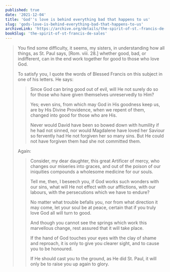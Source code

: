 ```yaml
---
published: true
date: '2021-12-04'
title: 'God''s love is behind everything bad that happens to us'
slug: 'gods-love-is-behind-everything-bad-that-happens-to-us'
archiveLink: 'https://archive.org/details/the-spirit-of-st.-francis-de-sales/page/57?view=theater'
bookSlug: 'the-spirit-of-st-francis-de-sales'
---
```


> You find some difficulty, it seems, my sisters, in understanding how all things, as St. Paul says, [Rom. viii. 28.] whether good, bad, or indifferent, can in the end work together for good to those who love God.
>
> To satisfy you, I quote the words of Blessed Francis on this subject in one of his letters. He says:
>
>> Since God can bring good out of evil, will He not surely do so for those who have given themselves unreservedly to Him?
>>
>> Yes; even sins, from which may God in His goodness keep us, are by His Divine Providence, when we repent of them, changed into good for those who are His.
>>
>> Never would David have been so bowed down with humility if he had not sinned, nor would Magdalene have loved her Saviour so fervently had He not forgiven her so many sins. But He could not have forgiven them had she not committed them.
>
> Again:
>
>> Consider, my dear daughter, this great Artificer of mercy, who changes our miseries into graces, and out of the poison of our iniquities compounds a wholesome medicine for our souls.
>>
>> Tell me, then, I beseech you, if God works such wonders with our sins, what will He not effect with our afflictions, with our labours, with the persecutions which we have to endure?
>>
>> No matter what trouble befalls you, nor from what direction it may come, let your soul be at peace, certain that if you truly love God all will turn to good.
>>
>> And though you cannot see the springs which work this marvellous change, rest assured that it will take place.
>>
>> If the hand of God touches your eyes with the clay of shame and reproach, it is only to give you clearer sight, and to cause you to be honoured.
>>
>> If He should cast you to the ground, as He did St. Paul, it will only be to raise you up again to glory.